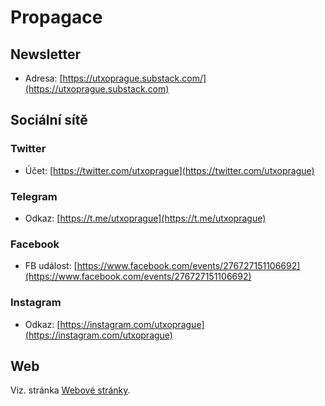 # Propagace

## Newsletter

* Adresa: [https://utxoprague.substack.com/](https://utxoprague.substack.com)

## Sociální sítě

### Twitter

* Účet: [https://twitter.com/utxoprague](https://twitter.com/utxoprague)

### **Telegram**

* Odkaz: [https://t.me/utxoprague](https://t.me/utxoprague)

### Facebook

* FB událost: [https://www.facebook.com/events/276727151106692](https://www.facebook.com/events/276727151106692)

### Instagram

* Odkaz: [https://instagram.com/utxoprague](https://instagram.com/utxoprague)

## **Web**

Viz. stránka [Webové stránky](webove-stranky.md).

